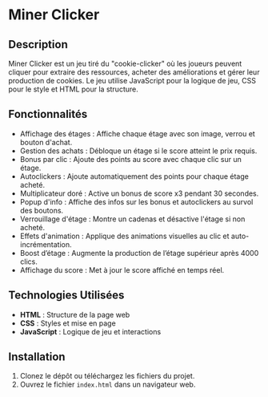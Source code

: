 # Miner Clicker

## Description

Miner Clicker est un jeu tiré du "cookie-clicker" où les joueurs peuvent cliquer pour extraire des ressources, acheter des améliorations et gérer leur production de cookies. Le jeu utilise JavaScript pour la logique de jeu, CSS pour le style et HTML pour la structure.

## Fonctionnalités

- Affichage des étages : Affiche chaque étage avec son image, verrou et bouton d'achat.
- Gestion des achats : Débloque un étage si le score atteint le prix requis.
- Bonus par clic : Ajoute des points au score avec chaque clic sur un étage.
- Autoclickers : Ajoute automatiquement des points pour chaque étage acheté.
- Multiplicateur doré : Active un bonus de score x3 pendant 30 secondes.
- Popup d'info : Affiche des infos sur les bonus et autoclickers au survol des boutons.
- Verrouillage d'étage : Montre un cadenas et désactive l'étage si non acheté.
- Effets d'animation : Applique des animations visuelles au clic et auto-incrémentation.
- Boost d’étage : Augmente la production de l’étage supérieur après 4000 clics.
- Affichage du score : Met à jour le score affiché en temps réel.

## Technologies Utilisées

- **HTML** : Structure de la page web
- **CSS** : Styles et mise en page
- **JavaScript** : Logique de jeu et interactions

## Installation

1. Clonez le dépôt ou téléchargez les fichiers du projet.
2. Ouvrez le fichier `index.html` dans un navigateur web.



